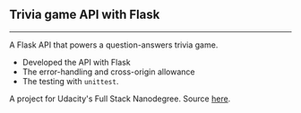 ## Trivia game API with Flask
---
A Flask API that powers a question-answers trivia game.
+ Developed the API with Flask
+ The error-handling and cross-origin allowance
+ The testing with `unittest`.

A project for Udacity's Full Stack Nanodegree. Source [here](https://github.com/udacity/FSND).